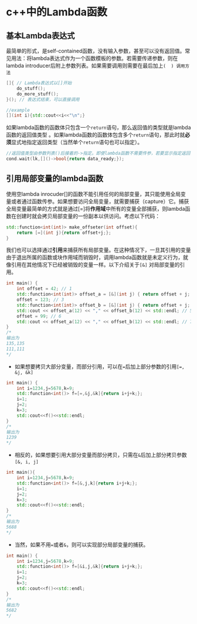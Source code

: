 # c++中的Lambda函数

## 基本Lambda表达式

最简单的形式，是self-contained函数，没有输入参数，甚至可以没有返回值。常见用法：将lambda表达式作为一个函数模板的参数。若需要传递参数，则在lambda introducer后附上参数列表。如果需要调用则需要在最后加上```(  ) 调用方法```

```cpp
[]{ // Lambda表达式以[]开始
    do_stuff();
    do_more_stuff();
}(); // 表达式结束，可以直接调用
```

```cpp
//example
[](int i){std::cout<<i<<"\n";}
```

如果lambda函数的函数体只包含一个`return`语句，那么返回值的类型就是lambda函数的返回值类型 。如果lambda函数的函数体包含多个`return`语句，那此时就**必须**显式地指定返回类型（当然单个`return`语句也可以指定）。

```cpp
//返回值类型由参数列表()后接着的->指定。即使lambda函数不需要传参，若要显示指定返回值类型，也要写（空）参数列表()。
cond.wait(lk,[]()->bool{return data_ready;});
```



## 引用局部变量的lambda函数

使用空lambda inrocuder[]的函数不能引用任何的局部变量，其只能使用全局变量或者通过函数传参。如果想要访问全局变量，就需要捕获（capture）它。捕获全局变量最简单的方式就是通过[=]将**作用域**中所有的变量全部捕获，则lambda函数在创建时就会拷贝局部变量的一份副本以供访问。考虑以下代码：
```cpp
std::function<int(int)> make_offseter(int offset){
    return [=](int j){return offset+j;};
}
```

 我们也可以选择通过**引用**来捕获所有局部变量。在这种情况下，一旦其引用的变量由于退出所属的函数或块作用域而销毁时，调用lambda函数就是未定义行为，就像引用在其他情况下已经被销毁的变量一样。以下介绍关于`[&]` 对局部变量的引用。

```cpp
int main() {
    int offset = 42; // 1
    std::function<int(int)> offset_a = [&](int j) { return offset + j; }; // 2
    offset = 123; // 3
    std::function<int(int)> offset_b = [&](int j) { return offset + j; }; // 4
    std::cout << offset_a(12) << "," << offset_b(12) << std::endl; // 5
    offset = 99; // 6
    std::cout << offset_a(12) << "," << offset_b(12) << std::endl; // 7
}
/*
输出为
135,135
111,111
*/
```

* 如果想要拷贝大部分变量，而部分引用，可以在`=`后加上部分参数的引用`[=, &j, &k]`

```cpp
int main() {
    int i=1234,j=5678,k=9;
    std::function<int()> f=[=,&j,&k]{return i+j+k;};
    i=1;
    j=2;
    k=3;
    std::cout<<f()<<std::endl;
}
/*
输出为
1239
*/
```



* 相反的，如果想要引用大部分变量而部分拷贝，只需在`&`后加上部分拷贝参数`[&, i, j]`

```cpp
int main(){
    int i=1234,j=5678,k=9;
    std::function<int()> f=[&,j,k]{return i+j+k;};
    i=1;
    j=2;
    k=3;
    std::cout<<f()<<std::endl;
}
/*
输出为
5688
*/
```

* 当然，如果不用`=`或者`&`，则可以实现部分局部变量的捕获。

```cpp
int main() {
    int i=1234,j=5678,k=9;
    std::function<int()> f=[&i,j,&k]{return i+j+k;};
    i=1;
    j=2;
    k=3;
    std::cout<<f()<<std::endl;
}
/*
输出为
5682
*/
```











